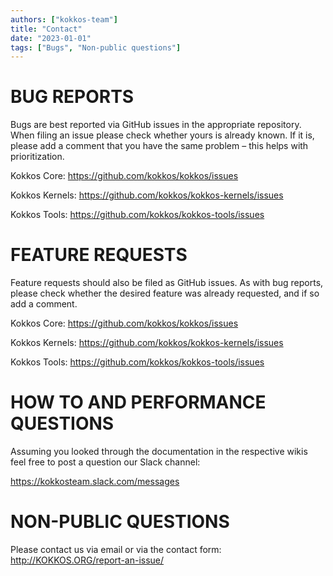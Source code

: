 ```yaml
---
authors: ["kokkos-team"]
title: "Contact"
date: "2023-01-01"
tags: ["Bugs", "Non-public questions"]
---
```


# BUG REPORTS

Bugs are best reported via GitHub issues in the appropriate repository. When filing an issue please check whether yours is already known. If it is, please add a comment that you have the same problem – this helps with prioritization.

Kokkos Core: https://github.com/kokkos/kokkos/issues

Kokkos Kernels: https://github.com/kokkos/kokkos-kernels/issues

Kokkos Tools: https://github.com/kokkos/kokkos-tools/issues

# FEATURE REQUESTS

Feature requests should also be filed as GitHub issues. As with bug reports, please check whether the desired feature was already requested, and if so add a comment.

Kokkos Core: https://github.com/kokkos/kokkos/issues

Kokkos Kernels: https://github.com/kokkos/kokkos-kernels/issues

Kokkos Tools: https://github.com/kokkos/kokkos-tools/issues

# HOW TO AND PERFORMANCE QUESTIONS

Assuming you looked through the documentation in the respective wikis feel free to post a question our Slack channel:

https://kokkosteam.slack.com/messages

# NON-PUBLIC QUESTIONS

Please contact us via email or via the contact form: http://KOKKOS.ORG/report-an-issue/ 
